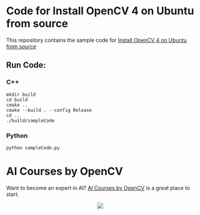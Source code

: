 # Code for Install OpenCV 4 on Ubuntu from source

This repository contains the sample code for [Install OpenCV 4 on Ubuntu from source](https://learnopencv.com/install-opencv-4-on-ubuntu-18-04/)

## Run Code:

### C++
```
mkdir build
cd build
cmake ..
cmake --build . --config Release
cd ..
./build/sampleCode
```

### Python
```
python sampleCode.py 
```

# AI Courses by OpenCV

Want to become an expert in AI? [AI Courses by OpenCV](https://opencv.org/courses/) is a great place to start. 

<a href="https://opencv.org/courses/">
<p align="center"> 
<img src="https://www.learnopencv.com/wp-content/uploads/2020/04/AI-Courses-By-OpenCV-Github.png">
</p>
</a>
